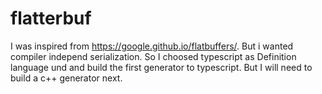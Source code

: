 # flatterbuf

I was inspired from https://google.github.io/flatbuffers/. But i wanted compiler
independ serialization. So I choosed typescript as Definition language und and build
the first generator to typescript. But I will need to build a c++ generator next.


